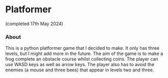 # Platformer
(completed 17th May 2024)

### About
This is a python platformer game that I decided to make. It only has three levels, but I might add more in the future. The aim of the game is to make a frog complete an obstacle course whilst collecting coins. The player can use WASD keys as well as arrow keys. The player also has to avoid the enemies (a mouse and three bees) that appear in levels two and three. 
